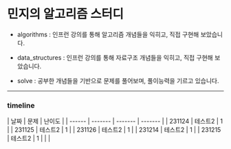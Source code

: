 # 민지의 알고리즘 스터디

- algorithms : 인프런 강의를 통해 알고리즘 개념들을 익히고, 직접 구현해 보았습니다.

- data_structures : 인프런 강의를 통해 자료구조 개념들을 익히고, 직접 구현해 보았습니다.

- solve : 공부한 개념들을 기반으로 문제를 풀어보며, 풀이능력을 기르고 있습니다.

---

### timeline

| 날짜   | 문제    | 난이도  |
| ------ | ------- | ------- | ------- |
| 231124 | 테스트2 | 1       |
| 231125 | 테스트2 | 1       |
| 231126 | 테스트2 | 1       |
| 231214 | 테스트2 | 1       |
| 231215 | 테스트2 | 1       |
| <!--   |         | 테스트2 | 테스트3 |
|        | 테스트2 | 테스트3 |
|        | 테스트2 | 테스트3 |
|        | 테스트2 | 테스트3 |
|        | 테스트2 | 테스트3 | -->     |
